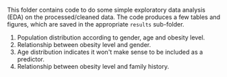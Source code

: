 This folder contains code to do some simple exploratory data analysis (EDA) on the processed/cleaned data.
The code produces a few tables and figures, which are saved in the appropriate `results` sub-folder.

1. Population distribution according to gender, age and obesity level.
2. Relationship between obesity level and gender.
3. Age distribution indicates it won't make sense to be included as a predictor.
4. Relationship between obesity level and family history.